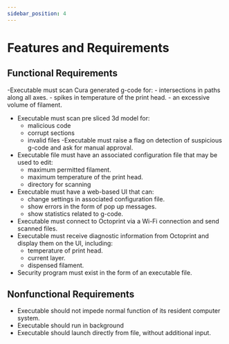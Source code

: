```yaml
---
sidebar_position: 4
---
```


# Features and Requirements
## Functional Requirements
-Executable must scan Cura generated g-code for:
	- intersections in paths along all axes. 
	- spikes in temperature of the print head.
	- an excessive volume of filament.
- Executable must scan pre sliced 3d model for:
	- malicious code
	- corrupt sections
	- invalid files
-Executable must raise a flag on detection of suspicious g-code and ask for manual approval. 
- Executable file must have an associated configuration file that may be used to edit:
	- maximum permitted filament.
	- maximum temperature of the print head.
	- directory for scanning
- Executable must have a web-based UI that can:
	- change settings in associated configuration file.
	- show errors in the form of pop up messages.
	- show statistics related to g-code.
- Executable must connect to Octoprint via a Wi-Fi connection and send scanned files.
- Executable must receive diagnostic information from Octoprint and display them on the UI, including:
	- temperature of print head.
	- current layer.
	- dispensed filament.
- Security program must exist in the form of an executable file.

## Nonfunctional Requirements
- Executable should not impede normal function of its resident computer system. 
- Executable should run in background
- Executable should launch directly from file, without additional input.
